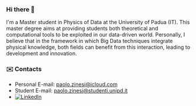 ### Hi there 👋

I'm a Master student in Physics of Data at the University of Padua (IT). This master degree aims at providing students both theoretical and computational tools to be exploited in our data-driven world. Personally, I believe that in the framework in which Big Data techniques integrate physical knowledge, both fields can benefit from this interaction, leading to development and innovation.

### :envelope: Contacts
* Personal E-mail: paolo.zinesi@icloud.com
* Student E-mail: paolo.zinesi@studenti.unipd.it
* [![LinkedIn](https://img.shields.io/badge/linkedin-2867b2?style=for-the-badge&logo=linkedin&logoColor=white)](https://www.linkedin.com/in/paolo-zinesi-51540b188/) 

<!--
**PaoloZinesi/PaoloZinesi** is a ✨ _special_ ✨ repository because its `README.md` (this file) appears on your GitHub profile.

Here are some ideas to get you started:

- 🔭 I’m currently working on ...
- 🌱 I’m currently learning ...
- 👯 I’m looking to collaborate on ...
- 🤔 I’m looking for help with ...
- 💬 Ask me about ...
- 📫 How to reach me: ...
- 😄 Pronouns: ...
- ⚡ Fun fact: ...
-->
